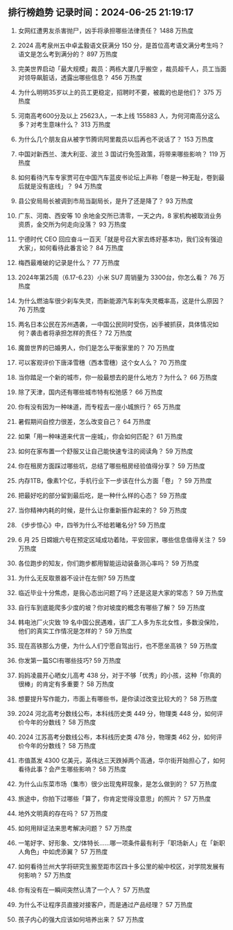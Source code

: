 
## 排行榜趋势 记录时间：2024-06-25 21:19:17
  
  1. 女网红遭男友杀害抛尸，凶手将承担哪些法律责任？ 1488 万热度
    
  2. 2024 高考泉州五中卓孟毅语文获满分 150 分，是首位高考语文满分考生吗？语文是怎么考到满分的？ 897 万热度
    
  3. 完美世界启动「最大规模」裁员：两栋大厦几乎搬空 ，裁员超千人，员工当面对领导飙脏话，透露出哪些信息？ 456 万热度
    
  4. 为什么明明35岁以上的员工更稳定，招聘时不要，被裁的也是他们？ 375 万热度
    
  5. 河南高考600分及以上 25623人，一本上线 155883 人，为何河南高分这么多？对考生意味什么？ 313 万热度
    
  6. 为什么几个朋友自从被字节腾讯阿里裁员以后再也不说话了？ 153 万热度
    
  7. 中国对新西兰、澳大利亚、波兰 3 国试行免签政策，将带来哪些影响？ 119 万热度
    
  8. 如何看待汽车专家贾可在中国汽车蓝皮书论坛上声称「卷是一种无耻，卷到最后就是没有底线」？ 94 万热度
    
  9. 县公安局局长被调到市局当副局长，是升了还是降了？ 93 万热度
    
  10. 广东、河南、西安等 10 余地金交所已清零，一天之内，8 家机构被取消业务资质，金交所为何走向没落？ 93 万热度
    
  11. 宁德时代 CEO 回应奋斗一百天「就是号召大家去练好基本功，我们没有强迫大家」，如何看待此番言论？ 84 万热度
    
  12. 梅西最难破的记录是什么？ 77 万热度
    
  13. 2024年第25周（6.17-6.23）小米 SU7 周销量为 3300台，你怎么看？ 76 万热度
    
  14. 为什么燃油车很少刹车失灵，而新能源汽车刹车失灵概率高，这是什么原因？ 76 万热度
    
  15. 两名日本公民在苏州遇袭，一中国公民同时受伤，凶手被抓获，具体情况如何？袭击者将承担怎样的责任？ 72 万热度
    
  16. 魔兽世界的已婚男人，你们是怎么平衡家里的？ 70 万热度
    
  17. 可以客观评价下唐泽雪穗（西本雪穗）这个女人么？ 70 万热度
    
  18. 当你踏足一个新的城市，你一般最想去的是什么地方？为什么？ 66 万热度
    
  19. 除了天津，国内还有哪些城市特有松弛感？ 66 万热度
    
  20. 你有没有因为一种味道，而专程去一座小城旅行？ 65 万热度
    
  21. 暑假期间自控力很差，怎么改变自己？ 64 万热度
    
  22. 如果「用一种味道来代言一座城」，你会如何匹配？ 61 万热度
    
  23. 如何在家布置一个舒服又让自己能快速专注的阅读角？ 59 万热度
    
  24. 你在租房方面踩过哪些坑，总结了哪些租房经验值得分享？ 59 万热度
    
  25. 内存1TB，像素1个亿，手机行业下一步该在什么方面「卷」？ 59 万热度
    
  26. 把最好吃的部分留到最后吃，是一种什么样的心态？ 59 万热度
    
  27. 当你精神内耗的时候，是什么让你重新振作起来的？ 59 万热度
    
  28. 《步步惊心》中，四爷为什么不给若曦名分? 59 万热度
    
  29. 6 月 25 日嫦娥六号在预定区域成功着陆，平安回家，哪些信息值得关注？ 59 万热度
    
  30. 各位跑步的知友，你们跑步都用智能运动装备测心率吗？ 59 万热度
    
  31. 为什么无反取景器不设计在左侧? 59 万热度
    
  32. 临近毕业十分焦虑，是我心态出问题了吗？还是这是大家的常态？ 59 万热度
    
  33. 自行车到底能爬多少度的坡？你对坡度的概念有哪些了解？ 59 万热度
    
  34. 韩电池厂火灾致 19 名中国公民遇难，该厂工人多为东北女性，多数没保险，他们的真实工作情况是怎样的？ 59 万热度
    
  35. 现在高铁那么方便，为什么人们宁愿自驾出行，也不愿坐高铁？ 59 万热度
    
  36. 你发第一篇SCI有哪些技巧? 59 万热度
    
  37. 妈妈凌晨开心晒女儿高考 438 分，对于不够「优秀」的小孩，这种「你真的很棒」的肯定有多重要？ 58 万热度
    
  38. 想要提升写作能力，市面上有哪些书，是你读过改变比较大的？ 58 万热度
    
  39. 2024 河北高考分数线公布，本科线历史类 449 分，物理类 448 分，如何评价今年的分数线？ 58 万热度
    
  40. 2024 江苏高考分数线公布，本科线历史类 478 分，物理类 462 分，如何评价今年的分数线？ 58 万热度
    
  41. 市值蒸发 4300 亿美元，英伟达三天跌掉两个高通，华尔街开始担心了，如何看待此事？会产生哪些影响？ 58 万热度
    
  42. 为什么山东菜市场（集市）很少出现鬼秤现象，是怎么做到的？ 57 万热度
    
  43. 旅途中，你拍下过哪些「算了，你肯定觉得没意思」的照片？ 57 万热度
    
  44. 地外文明真的存在吗？ 57 万热度
    
  45. 如何用辩证法来思考解决问题？ 57 万热度
    
  46. 一笔好字、好形象、文/体特长……哪一项条件最有利于「职场新人」在「新职人角色」中如虎添翼？ 57 万热度
    
  47. 如何看待兰州大学将研究生搬至距市区四十多公里的榆中校区，对学院发展有何影响？ 57 万热度
    
  48. 你有没有在一瞬间突然认清了一个人？ 57 万热度
    
  49. 为什么不让程序员直接对接客户，而是通过产品经理？ 57 万热度
    
  50. 孩子内心的强大应该如何培养出来？ 57 万热度
    